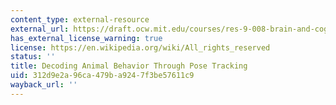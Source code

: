 ```yaml
---
content_type: external-resource
external_url: https://draft.ocw.mit.edu/courses/res-9-008-brain-and-cognitive-sciences-computational-tutorials/pages/decoding-animal-behavior-through-pose-tracking/
has_external_license_warning: true
license: https://en.wikipedia.org/wiki/All_rights_reserved
status: ''
title: Decoding Animal Behavior Through Pose Tracking
uid: 312d9e2a-96ca-479b-a924-7f3be57611c9
wayback_url: ''
---
```

